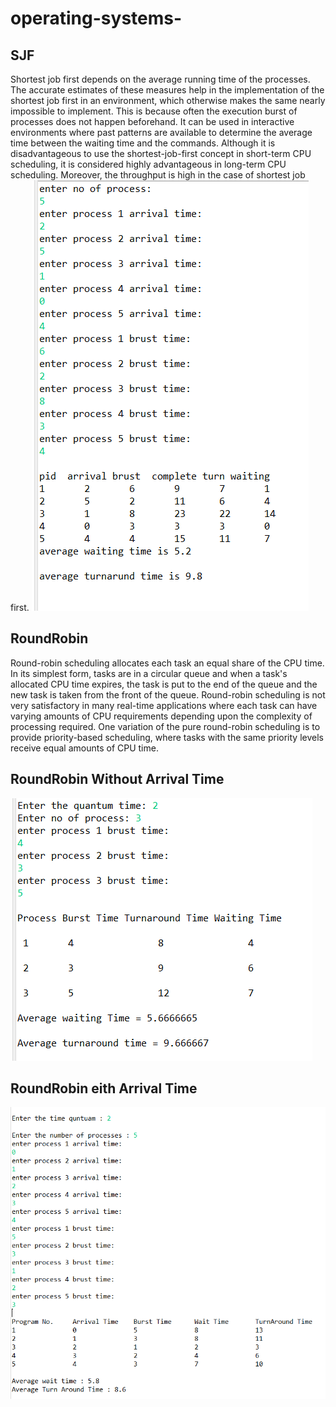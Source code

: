 # operating-systems-
## SJF
Shortest job first depends on the average running time of the processes. The accurate estimates of these measures help in the implementation of the shortest job first in an environment, which otherwise makes the same nearly impossible to implement. This is because often the execution burst of processes does not happen beforehand. It can be used in interactive environments where past patterns are available to determine the average time between the waiting time and the commands. Although it is disadvantageous to use the shortest-job-first concept in short-term CPU scheduling, it is considered highly advantageous in long-term CPU scheduling. Moreover, the throughput is high in the case of shortest job first.
![My_Image](SJF.png)

## RoundRobin
Round-robin scheduling allocates each task an equal share of the CPU time. In its simplest form, tasks are in a circular queue and when a task's allocated CPU time expires, the task is put to the end of the queue and the new task is taken from the front of the queue. Round-robin scheduling is not very satisfactory in many real-time applications where each task can have varying amounts of CPU requirements depending upon the complexity of processing required. One variation of the pure round-robin scheduling is to provide priority-based scheduling, where tasks with the same priority levels receive equal amounts of CPU time.

## RoundRobin Without Arrival Time
![My_Image](RRwithoutAT.png)
## RoundRobin eith Arrival Time
![My_Image](RRwithArrivalTime.png)
